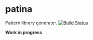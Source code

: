 # patina
Pattern library generator.
[![Build Status](https://travis-ci.org/andymantell/patina.svg)](https://travis-ci.org/andymantell/patina)

**Work in progress**
